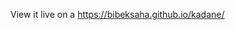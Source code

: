 View it live on a <a href="https://bibeksaha.github.io/kadane/">https://bibeksaha.github.io/kadane/</a>
